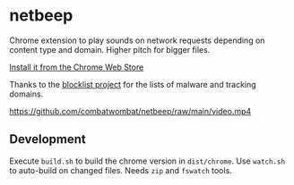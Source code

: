 # netbeep
Chrome extension to play sounds on network requests depending on content type and domain. Higher pitch for bigger files.

[Install it from the Chrome Web Store](https://chromewebstore.google.com/detail/netbeep/hcgpboeddcgldkgimfmcnfloonkccfmi)

Thanks to the [blocklist project](https://github.com/blocklistproject/Lists) for the lists of malware and tracking domains.

https://github.com/combatwombat/netbeep/raw/main/video.mp4

## Development

Execute `build.sh` to build the chrome version in `dist/chrome`. Use `watch.sh` to auto-build on changed files. Needs `zip` and `fswatch` tools.
